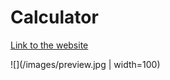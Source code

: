 # Calculator

[Link to the website](https://rohits-calculator.netlify.app/)

![](/images/preview.jpg | width=100)
